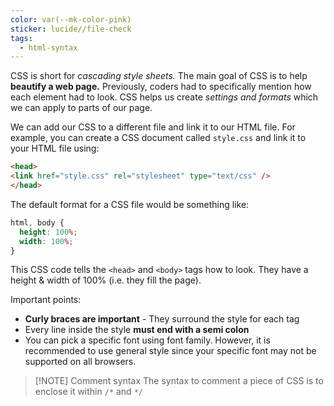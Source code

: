 ```yaml
---
color: var(--mk-color-pink)
sticker: lucide//file-check
tags:
  - html-syntax
---
```

CSS is short for *cascading style sheets.* The main goal of CSS is to help **beautify a web page.** Previously, coders had to specifically mention how each element had to look. CSS helps us create *settings and formats* which we can apply to parts of our page.

We can add our CSS to a different file and link it to our HTML file. For example, you can create a CSS document called `style.css` and link it to your HTML file using:
~~~html
<head>
<link href="style.css" rel="stylesheet" type="text/css" />
</head>
~~~

The default format for a CSS file would be something like:
~~~css
html, body {
  height: 100%;
  width: 100%;
}
~~~
This CSS code tells the `<head>` and `<body>` tags how to look. They have a height & width of 100% (i.e. they fill the page).

Important points:
- **Curly braces are important** - They surround the style for each tag
- Every line inside the style **must end with a semi colon**
- You can pick a specific font using font family. However, it is recommended to use general style since your specific font may not be supported on all browsers.

> [!NOTE] Comment syntax
> The syntax to comment a piece of CSS is to enclose it within `/*` and `*/`
> 

